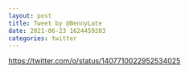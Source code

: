 ```yaml
--- 
layout: post 
title: Tweet by @BennyLate 
date: 2021-06-23 1624459203 
categories: twitter 
--- 
```

https://twitter.com/o/status/1407710022952534025